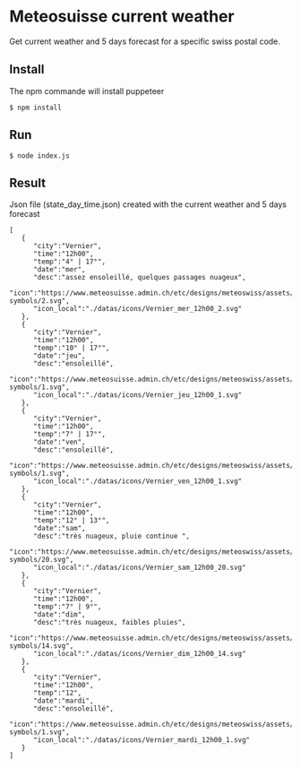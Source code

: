 # Meteosuisse current weather 
Get current weather and 5 days forecast for a specific swiss postal code.

## Install
The npm commande will install puppeteer

    $ npm install

## Run

    $ node index.js
  
  
## Result

Json file (state_day_time.json) created with the current weather and 5 days forecast

    [  
       {  
          "city":"Vernier",
          "time":"12h00",
          "temp":"4° | 17°",
          "date":"mer",
          "desc":"assez ensoleillé, quelques passages nuageux",
          "icon":"https://www.meteosuisse.admin.ch/etc/designs/meteoswiss/assets/images/icons/meteo/weather-symbols/2.svg",
          "icon_local":"./datas/icons/Vernier_mer_12h00_2.svg"
       },
       {  
          "city":"Vernier",
          "time":"12h00",
          "temp":"10° | 17°",
          "date":"jeu",
          "desc":"ensoleillé",
          "icon":"https://www.meteosuisse.admin.ch/etc/designs/meteoswiss/assets/images/icons/meteo/weather-symbols/1.svg",
          "icon_local":"./datas/icons/Vernier_jeu_12h00_1.svg"
       },
       {  
          "city":"Vernier",
          "time":"12h00",
          "temp":"7° | 17°",
          "date":"ven",
          "desc":"ensoleillé",
          "icon":"https://www.meteosuisse.admin.ch/etc/designs/meteoswiss/assets/images/icons/meteo/weather-symbols/1.svg",
          "icon_local":"./datas/icons/Vernier_ven_12h00_1.svg"
       },
       {  
          "city":"Vernier",
          "time":"12h00",
          "temp":"12° | 13°",
          "date":"sam",
          "desc":"très nuageux, pluie continue ",
          "icon":"https://www.meteosuisse.admin.ch/etc/designs/meteoswiss/assets/images/icons/meteo/weather-symbols/20.svg",
          "icon_local":"./datas/icons/Vernier_sam_12h00_20.svg"
       },
       {  
          "city":"Vernier",
          "time":"12h00",
          "temp":"7° | 9°",
          "date":"dim",
          "desc":"très nuageux, faibles pluies",
          "icon":"https://www.meteosuisse.admin.ch/etc/designs/meteoswiss/assets/images/icons/meteo/weather-symbols/14.svg",
          "icon_local":"./datas/icons/Vernier_dim_12h00_14.svg"
       },
       {  
          "city":"Vernier",
          "time":"12h00",
          "temp":"12",
          "date":"mardi",
          "desc":"ensoleillé",
          "icon":"https://www.meteosuisse.admin.ch/etc/designs/meteoswiss/assets/images/icons/meteo/weather-symbols/1.svg",
          "icon_local":"./datas/icons/Vernier_mardi_12h00_1.svg"
       }
    ]


